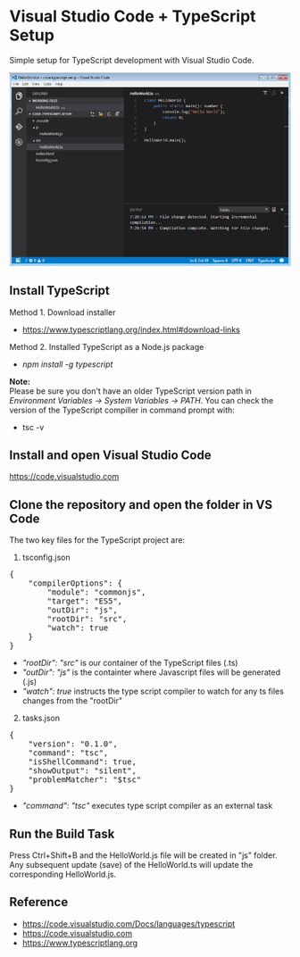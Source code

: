 # Visual Studio Code + TypeScript Setup
Simple setup for TypeScript development with Visual Studio Code.

![Alt text](TypeScript01.PNG?raw=true "TypeScript Screenshot")

## Install TypeScript
Method 1. Download installer
- https://www.typescriptlang.org/index.html#download-links

Method 2.
Installed TypeScript as a Node.js package
- <i>npm install -g typescript</i>

<b>Note:</b>
</br>
Please be sure you don't have an older TypeScript version path in <i>Environment Variables -> System Variables -> PATH</i>. You can check the version of the TypeScript compiller in command prompt with:
- tsc -v

## Install and open Visual Studio Code
https://code.visualstudio.com

## Clone the repository and open the folder in VS Code

The two key files for the TypeScript project are:

1. tsconfig.json
<pre>
{
    "compilerOptions": {
        "module": "commonjs",
        "target": "ES5",
        "outDir": "js",
        "rootDir": "src",
        "watch": true
    }
}
</pre>

- <i>"rootDir": "src"</i> is our container of the TypeScript files (.ts) 
- <i>"outDir": "js"</i> is the containter where Javascript files will be generated (.js)
- <i>"watch": true</i> instructs the type script compiler to watch for any ts files changes from the "rootDir"


2. tasks.json
<pre>
{
    "version": "0.1.0",
    "command": "tsc",
    "isShellCommand": true,
    "showOutput": "silent",
    "problemMatcher": "$tsc"
}
</pre>
- <i>"command": "tsc"</i> executes type script compiler as an external task

## Run the Build Task

Press Ctrl+Shift+B and the HelloWorld.js file will be created in "js" folder. Any subsequent update (save) of the HelloWorld.ts will update the corresponding HelloWorld.js.

## Reference
- https://code.visualstudio.com/Docs/languages/typescript
- https://code.visualstudio.com
- https://www.typescriptlang.org

